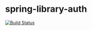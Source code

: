 # spring-library-auth

[![Build Status](https://travis-ci.org/GrigoriyLyullin/spring-library-auth.svg?branch=master)](https://travis-ci.org/GrigoriyLyullin/spring-library-auth)

